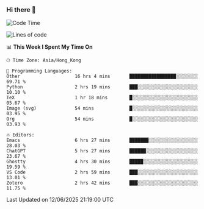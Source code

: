 ### Hi there 👋

<!--
**nicehiro/nicehiro** is a ✨ _special_ ✨ repository because its `README.md` (this file) appears on your GitHub profile.

Here are some ideas to get you started:

- 🔭 I’m currently working on ...
- 🌱 I’m currently learning ...
- 👯 I’m looking to collaborate on ...
- 🤔 I’m looking for help with ...
- 💬 Ask me about ...
- 📫 How to reach me: ...
- 😄 Pronouns: ...
- ⚡ Fun fact: ...
-->

<!--START_SECTION:waka-->
![Code Time](http://img.shields.io/badge/Code%20Time-727%20hrs%2014%20mins-blue)

![Lines of code](https://img.shields.io/badge/From%20Hello%20World%20I%27ve%20Written-1.7%20million%20lines%20of%20code-blue)

📊 **This Week I Spent My Time On** 

```text
🕑︎ Time Zone: Asia/Hong_Kong

💬 Programming Languages: 
Other                    16 hrs 4 mins       █████████████████░░░░░░░░   69.71 % 
Python                   2 hrs 19 mins       ███░░░░░░░░░░░░░░░░░░░░░░   10.10 % 
TeX                      1 hr 18 mins        █░░░░░░░░░░░░░░░░░░░░░░░░   05.67 % 
Image (svg)              54 mins             █░░░░░░░░░░░░░░░░░░░░░░░░   03.95 % 
Org                      54 mins             █░░░░░░░░░░░░░░░░░░░░░░░░   03.93 % 

🔥 Editors: 
Emacs                    6 hrs 27 mins       ███████░░░░░░░░░░░░░░░░░░   28.03 % 
ChatGPT                  5 hrs 27 mins       ██████░░░░░░░░░░░░░░░░░░░   23.67 % 
Ghostty                  4 hrs 30 mins       █████░░░░░░░░░░░░░░░░░░░░   19.59 % 
VS Code                  2 hrs 59 mins       ███░░░░░░░░░░░░░░░░░░░░░░   13.01 % 
Zotero                   2 hrs 42 mins       ███░░░░░░░░░░░░░░░░░░░░░░   11.75 % 
```


 Last Updated on 12/06/2025 21:19:00 UTC
<!--END_SECTION:waka-->
